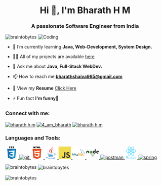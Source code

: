 <h1 align="center">Hi 👋, I'm Bharath H M</h1>
<h3 align="center">A passionate Software Engineer from India</h3>
<img align="right" alt="Coding" width="400" src="https://media.giphy.com/media/qgQUggAC3Pfv687qPC/giphy.gif">
<p align="left"> <img src="https://komarev.com/ghpvc/?username=braintobytes&label=Profile%20views&color=0e75b6&style=flat" alt="braintobytes" /> </p>

- 🌱 I’m currently learning **Java, Web-Development, System Design.**

- 👨‍💻 All of my projects are available [here](https://github.com/BrainToBytes/Projects)

- 💬 Ask me about **Java, Full-Stack WebDev.**

- 📫 How to reach me **bharathshaiva985@gmail.com**

- 📄 View my **Resume** <a href="https://drive.google.com/file/d/1tbn0-_qzZyKxh-FOWSJlReeT0nX0aF7C/view" target="_blank">Click Here</a>

- ⚡ Fun fact **I'm funny🤞**

<h3 align="left">Connect with me:</h3>
<p align="left">
<a href="https://linkedin.com/in/bharath h m" target="blank"><img align="center" src="https://raw.githubusercontent.com/rahuldkjain/github-profile-readme-generator/master/src/images/icons/Social/linked-in-alt.svg" alt="bharath h m" height="30" width="40" /></a>
<a href="https://instagram.com/4_am_bharath" target="blank"><img align="center" src="https://raw.githubusercontent.com/rahuldkjain/github-profile-readme-generator/master/src/images/icons/Social/instagram.svg" alt="4_am_bharath" height="30" width="40" /></a>
<a href="https://www.leetcode.com/bharath h m" target="blank"><img align="center" src="https://raw.githubusercontent.com/rahuldkjain/github-profile-readme-generator/master/src/images/icons/Social/leet-code.svg" alt="bharath h m" height="30" width="40" /></a>
</p>

<h3 align="left">Languages and Tools:</h3>
<p align="left">
<a href="https://www.w3schools.com/css/" target="_blank" rel="noreferrer"> <img src="https://raw.githubusercontent.com/devicons/devicon/master/icons/css3/css3-original-wordmark.svg" alt="css3" width="40" height="40"/> </a>
<a href="https://git-scm.com/" target="_blank" rel="noreferrer"> <img src="https://www.vectorlogo.zone/logos/git-scm/git-scm-icon.svg" alt="git" width="40" height="40"/> </a>
<a href="https://www.w3.org/html/" target="_blank" rel="noreferrer"> <img src="https://raw.githubusercontent.com/devicons/devicon/master/icons/html5/html5-original-wordmark.svg" alt="html5" width="40" height="40"/> </a>
<a href="https://www.java.com" target="_blank" rel="noreferrer"> <img src="https://raw.githubusercontent.com/devicons/devicon/master/icons/java/java-original.svg" alt="java" width="40" height="40"/> </a>
<a href="https://developer.mozilla.org/en-US/docs/Web/JavaScript" target="_blank" rel="noreferrer"> <img src="https://raw.githubusercontent.com/devicons/devicon/master/icons/javascript/javascript-original.svg" alt="javascript" width="40" height="40"/> </a>
<a href="https://www.mysql.com/" target="_blank" rel="noreferrer"> <img src="https://raw.githubusercontent.com/devicons/devicon/master/icons/mysql/mysql-original-wordmark.svg" alt="mysql" width="40" height="40"/> </a>
<a href="https://nodejs.org" target="_blank" rel="noreferrer"> <img src="https://raw.githubusercontent.com/devicons/devicon/master/icons/nodejs/nodejs-original-wordmark.svg" alt="nodejs" width="40" height="40"/> </a>
<a href="https://postman.com" target="_blank" rel="noreferrer"> <img src="https://www.vectorlogo.zone/logos/getpostman/getpostman-icon.svg" alt="postman" width="40" height="40"/> </a>
<a href="https://reactjs.org/" target="_blank" rel="noreferrer"> <img src="https://raw.githubusercontent.com/devicons/devicon/master/icons/react/react-original-wordmark.svg" alt="react" width="40" height="40"/> </a>
<a href="https://spring.io/" target="_blank" rel="noreferrer"> <img src="https://www.vectorlogo.zone/logos/springio/springio-icon.svg" alt="spring" width="40" height="40"/> </a>
</p>

<p><img align="left" src="https://github-readme-stats.vercel.app/api/top-langs?username=braintobytes&show_icons=true&locale=en&layout=compact" alt="braintobytes" /></p>

<p>&nbsp;<img align="center" src="https://github-readme-stats.vercel.app/api?username=braintobytes&show_icons=true&locale=en" alt="braintobytes" /></p>

<p><img align="center" src="https://github-readme-streak-stats.herokuapp.com/?user=braintobytes&" alt="braintobytes" /></p>

